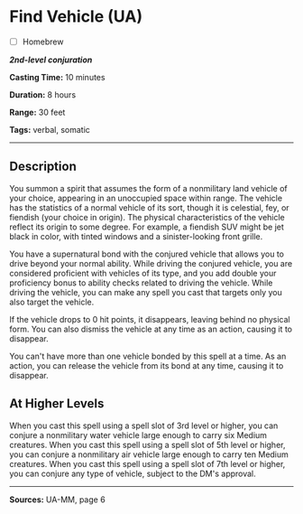 # Find Vehicle (UA)

- [ ] Homebrew

***2nd-level conjuration***

**Casting Time:** 10 minutes

**Duration:** 8 hours

**Range:** 30 feet

**Tags:** verbal, somatic

---

## Description
You summon a spirit that assumes the form of a nonmilitary land vehicle of your choice, appearing in an unoccupied space within range.
The vehicle has the statistics of a normal vehicle of its sort, though it is celestial, fey, or fiendish (your choice in origin).
The physical characteristics of the vehicle reflect its origin to some degree.
For example, a fiendish SUV might be jet black in color, with tinted windows and a sinister-looking front grille.

You have a supernatural bond with the conjured vehicle that allows you to drive beyond your normal ability.
While driving the conjured vehicle, you are considered proficient with vehicles of its type, and you add double your proficiency bonus to ability checks related to driving the vehicle.
While driving the vehicle, you can make any spell you cast that targets only you also target the vehicle.

If the vehicle drops to 0 hit points, it disappears, leaving behind no physical form.
You can also dismiss the vehicle at any time as an action, causing it to disappear.

You can't have more than one vehicle bonded by this spell at a time.
As an action, you can release the vehicle from its bond at any time, causing it to disappear.

## At Higher Levels
When you cast this spell using a spell slot of 3rd level or higher, you can conjure a nonmilitary water vehicle large enough to carry six Medium creatures.
When you cast this spell using a spell slot of 5th level or higher, you can conjure a nonmilitary air vehicle large enough to carry ten Medium creatures.
When you cast this spell using a spell slot of 7th level or higher, you can conjure any type of vehicle, subject to the DM's approval.

---

**Sources:** UA-MM, page 6
